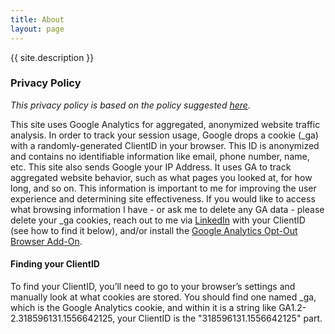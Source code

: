 ```yaml
---
title: About
layout: page
---
```


{{ site.description }}

### Privacy Policy
_This privacy policy is based on the policy suggested [here](https://www.kevel.co/blog/gdpr-google-analytics/)._

This site uses Google Analytics for aggregated, anonymized website traffic analysis. In order to track your session usage, Google drops a cookie (\_ga) with a randomly-generated ClientID in your browser. This ID is anonymized and contains no identifiable information like email, phone number, name, etc. This site also sends Google your IP Address. It uses GA to track aggregated website behavior, such as what pages you looked at, for how long, and so on. This information is important to me for improving the user experience and determining site effectiveness. If you would like to access what browsing information I have - or ask me to delete any GA data - please delete your \_ga cookies, reach out to me via [LinkedIn](https://www.linkedin.com/in/sturla-lange) with your ClientID (see how to find it below), and/or install the [Google Analytics Opt-Out Browser Add-On](https://tools.google.com/dlpage/gaoptout).

#### Finding your ClientID
To find your ClientID, you’ll need to go to your browser’s settings and manually look at what cookies are stored. You should find one named \_ga, which is the Google Analytics cookie, and within it is a string like GA1.2-2.318596131.1556642125, your ClientID is the "318596131.1556642125" part.
